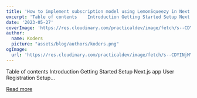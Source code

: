 ```yaml
---
title: 'How to implement subscription model using LemonSqueezy in Next.js (13.4 stable app router)'
excerpt: 'Table of contents    Introduction Getting Started Setup Next.js app User Registration Setup...'
date: '2023-05-27'
coverImage: 'https://res.cloudinary.com/practicaldev/image/fetch/s--CDYINjMY--/c_imagga_scale,f_auto,fl_progressive,h_420,q_auto,w_1000/https://dev-to-uploads.s3.amazonaws.com/uploads/articles/a8v064pqqd6bew0mn3vp.jpg'
author:
  name: Koders
  picture: "assets/blog/authors/koders.png"
ogImage:
  url: 'https://res.cloudinary.com/practicaldev/image/fetch/s--CDYINjMY--/c_imagga_scale,f_auto,fl_progressive,h_420,q_auto,w_1000/https://dev-to-uploads.s3.amazonaws.com/uploads/articles/a8v064pqqd6bew0mn3vp.jpg'
---
```


Table of contents    Introduction Getting Started Setup Next.js app User Registration Setup...

[Read more](https://dev.to/developeratul/how-to-implement-subscription-model-using-lemonsqueezy-in-nextjs-134-stable-app-router-27cd)
